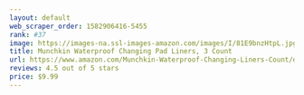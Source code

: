 ```yaml
---
layout: default 
﻿web_scraper_order: 1582906416-5455
rank: #37
image: https://images-na.ssl-images-amazon.com/images/I/81E9bnzHtpL.jpg
title: Munchkin Waterproof Changing Pad Liners, 3 Count
url: https://www.amazon.com/Munchkin-Waterproof-Changing-Liners-Count/dp/B009UPUJIY/ref=zg_mw_baby-products_37?_encoding=UTF8&psc=1&refRID=H8PZBTHGT35TKAKMD83D
reviews: 4.5 out of 5 stars
price: $9.99 
---
```

